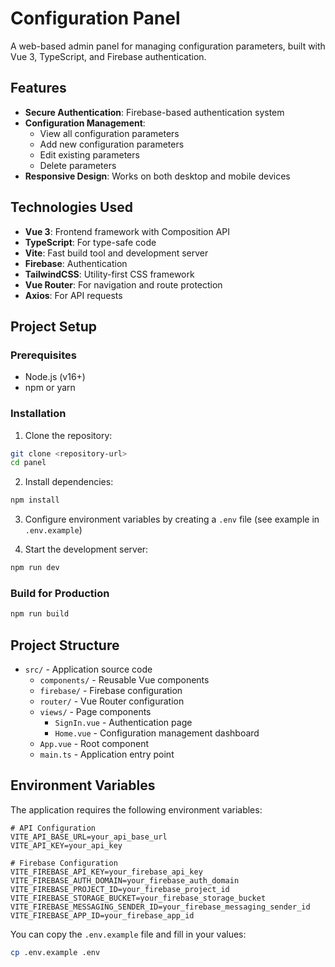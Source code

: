 # Configuration Panel

A web-based admin panel for managing configuration parameters, built with Vue 3, TypeScript, and Firebase authentication.

## Features

- **Secure Authentication**: Firebase-based authentication system
- **Configuration Management**:
  - View all configuration parameters
  - Add new configuration parameters
  - Edit existing parameters
  - Delete parameters
- **Responsive Design**: Works on both desktop and mobile devices

## Technologies Used

- **Vue 3**: Frontend framework with Composition API
- **TypeScript**: For type-safe code
- **Vite**: Fast build tool and development server
- **Firebase**: Authentication
- **TailwindCSS**: Utility-first CSS framework
- **Vue Router**: For navigation and route protection
- **Axios**: For API requests

## Project Setup

### Prerequisites

- Node.js (v16+)
- npm or yarn

### Installation

1. Clone the repository:
```bash
git clone <repository-url>
cd panel
```

2. Install dependencies:
```bash
npm install
```

3. Configure environment variables by creating a `.env` file (see example in `.env.example`)

4. Start the development server:
```bash
npm run dev
```

### Build for Production

```bash
npm run build
```

## Project Structure

- `src/` - Application source code
  - `components/` - Reusable Vue components
  - `firebase/` - Firebase configuration
  - `router/` - Vue Router configuration
  - `views/` - Page components
    - `SignIn.vue` - Authentication page
    - `Home.vue` - Configuration management dashboard
  - `App.vue` - Root component
  - `main.ts` - Application entry point

## Environment Variables

The application requires the following environment variables:

```env
# API Configuration
VITE_API_BASE_URL=your_api_base_url
VITE_API_KEY=your_api_key

# Firebase Configuration
VITE_FIREBASE_API_KEY=your_firebase_api_key
VITE_FIREBASE_AUTH_DOMAIN=your_firebase_auth_domain
VITE_FIREBASE_PROJECT_ID=your_firebase_project_id
VITE_FIREBASE_STORAGE_BUCKET=your_firebase_storage_bucket
VITE_FIREBASE_MESSAGING_SENDER_ID=your_firebase_messaging_sender_id
VITE_FIREBASE_APP_ID=your_firebase_app_id
```

You can copy the `.env.example` file and fill in your values:

```bash
cp .env.example .env
```
